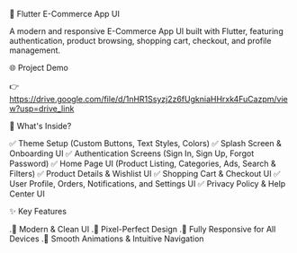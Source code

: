 🛒 Flutter E-Commerce App UI

A modern and responsive E-Commerce App UI built with Flutter, featuring authentication, product browsing, shopping cart, checkout, and profile management.

🌐 Project Demo

👉 https://drive.google.com/file/d/1nHR1Ssyzj2z6fUgkniaHHrxk4FuCazpm/view?usp=drive_link

📌 What's Inside?

✅ Theme Setup (Custom Buttons, Text Styles, Colors)
✅ Splash Screen & Onboarding UI
✅ Authentication Screens (Sign In, Sign Up, Forgot Password)
✅ Home Page UI (Product Listing, Categories, Ads, Search & Filters)
✅ Product Details & Wishlist UI
✅ Shopping Cart & Checkout UI
✅ User Profile, Orders, Notifications, and Settings UI
✅ Privacy Policy & Help Center UI

✨ Key Features

.🎨 Modern & Clean UI
.📐 Pixel-Perfect Design
.📱 Fully Responsive for All Devices
.🔄 Smooth Animations & Intuitive Navigation
